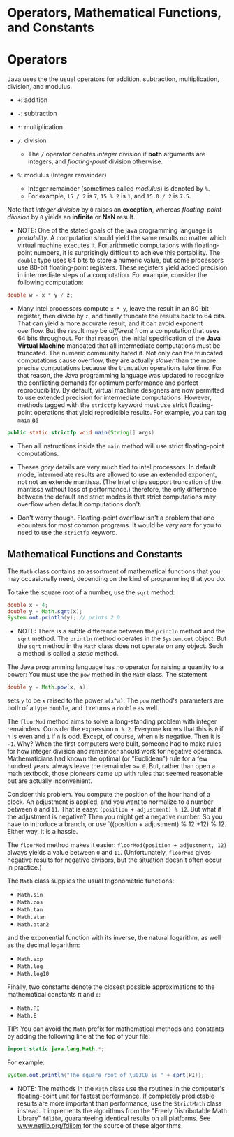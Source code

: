 # Operators, Mathematical Functions, and Constants

# Operators

Java uses the the usual operators for addition, subtraction, multiplication, division, and modulus.

- `+`: addition

- `-`: subtraction

- `*`: multiplication

- `/`: division
    - The `/` operator denotes _integer_ division if **both** arguments are integers, and _floating-point_ division otherwise.

- `%`: modulus (Integer remainder)
    - Integer remainder (sometimes called _modulus_) is denoted by `%`.
    - For example, `15 / 2` is `7`, `15 % 2` is `1`, and `15.0 / 2` is `7.5`.

Note that _integer division_ by `0` raises an **exception**, whereas _floating-point division_ by `0` yields an **infinite** or **NaN** result.

- NOTE: One of the stated goals of the java programming language is _portability_. A computation should yield the same results no matter which virtual machine executes it. For arithmetic computations with floating-point numbers, it is surprisingly difficult to achieve this portability. The `double` type uses 64 bits to store a numeric value, but some processors use 80-bit floating-point registers. These registers yield added precision in intermediate steps of a computation. For example, consider the following computation:

```Java
double w = x * y / z;
```

- Many Intel processors compute `x * y`, leave the result in an 80-bit register, then divide by `z`, and finally truncate the results back to 64 bits. That can yield a more accurate result, and it can avoid exponent overflow. But the result may be _different_ from a computation that uses 64 bits throughout. For that reason, the initial specification of the **Java Virtual Machine** mandated that all intermediate computations must be truncated. The numeric community hated it. Not only can the truncated computations cause overflow, they are actually _slower_ than the more precise computations because the truncation operations take time. For that reason, the Java programming language was updated to recognize the conflicting demands for optimum performance and perfect reproducibility. By default, virtual machine designers are now permitted to use extended precision for intermediate computations. However, methods tagged with the `strictfp` keyword must use strict floating-point operations that yield reprodicible results. For example, you can tag `main` as

```Java
public static strictfp void main(String[] args)
```

- Then all instructions inside the `main` method will use strict floating-point computations.

- Theses _gory_ details are very much tied to intel processors. In default mode, intermediate results are allowed to use an extended exponent, not not an extende mantissa. (The Intel chips support truncation of the mantissa without loss of performance.) therefore, the only difference between the default and strict modes is that strict computations may overflow when default computations don't.

- Don't worry though. Floating-point overflow isn't a problem that one ecounters for most common programs. It would be _very rare_ for you to need to use the `strictfp` keyword.

## Mathematical Functions and Constants

The `Math` class contains an assortment of mathematical functions that you may occasionally need, depending on the kind of programming that you do.

To take the square root of a number, use the `sqrt` method:

```Java
double x = 4;
double y = Math.sqrt(x);
System.out.println(y); // prints 2.0
```

- NOTE: There is a subtle difference between the `println` method and the `sqrt` method. The `println` method operates in the `System.out` object. But the `sqrt` method in the `Math` class does not operate on any object. Such a method is called a _static_ method. 

The Java programming language has no operator for raising a quantity to a power: You must use the `pow` method in the `Math` class. The statement

```Java
double y = Math.pow(x, a);
```

sets `y` to be `x` raised to the power `a(x^a)`. The `pow` method's parameters are both of a type `double`, and it returns a `double` as well.

The `floorMod` method aims to solve a long-standing problem with integer remainders. Consider the expression `n % 2`. Everyone knows that this is `0` if `n` is even and `1` if `n` is odd. Except, of course, when `n` is negative. Then it is `-1`. Why? When the first computers were built, someone had to make rules for how integer division and remainder should work for negative operands. Mathematicians had known the optimal (or "Euclidean") rule for a few hundred years: always leave the remainder `>= 0`. But, rather than open a math textbook, those pioneers came up with rules that seemed reasonable but are actually inconvenient.

Consider this problem. You compute the position of the hour hand of a clock. An adjustment is applied, and you want to normalize to a number between `0` and `11`. That is easy: `(position + adjustment) % 12`. But what if the adjustment is negative? Then you might get a negative number. So you have to introduce a branch, or use `((position + adjustment) % 12 +12) % 12. Either way, it is a hassle.

The `floorMod` method makes it easier: `floorMod(position + adjustment, 12)` always yields a value between `0` and `11`. (Unfortunately, `floorMod` gives negative results for negative divisors, but the situation doesn't often occur in practice.)

The `Math` class supplies the usual trigonometric functions:

- `Math.sin`
- `Math.cos`
- `Math.tan`
- `Math.atan`
- `Math.atan2`

and the exponential function with its inverse, the natural logarithm, as well as the decimal logarithm:

- `Math.exp`
- `Math.log`
- `Math.log10`

Finally, two constants denote the closest possible approximations to the mathematical constants &pi; and `e`:

- `Math.PI`
- `Math.E`

TIP: You can avoid the `Math` prefix for mathematical methods and constants by adding the following line at the top of your file:

```Java
import static java.lang.Math.*;
```

For example:

```Java
System.out.println("The square root of \u03C0 is " + sprt(PI));
```

- NOTE: The methods in the `Math` class use the routines in the computer's floating-point unit for fastest performance. If completely predictable results are more important than performance, use the `StrictMath` class instead. It implements the algorithms from the "Freely Distributable Math Library" `fdlibm`, guaranteeing identical results on all platforms. See www.netlib.org/fdlibm for the source of these algorithms. 